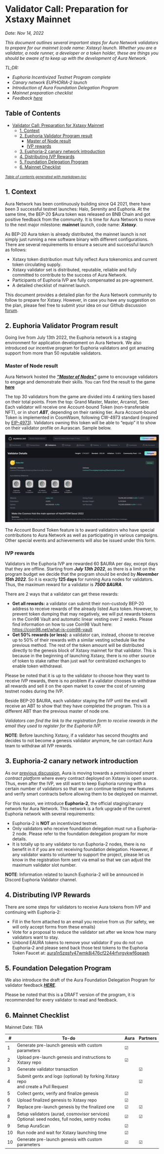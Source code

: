 # Validator Call: Preparation for Xstaxy Mainnet

*Date: Nov 14, 2022*

*This document outlines several important steps for Aura Network validators to prepare for our mainnet (code name: Xstaxy) launch. Whether you are a validator, a node runner, a developer or a token holder, these are things you should be aware of to keep up with the development of Aura Network.*

*TL;DR:*
- *Euphoria Incentivized Testnet Program complete*
- *Canary network EUPHORIA-2 launch*
- *Introduction of Aura Foundation Delegation Program*
- *Mainnet preparation checklist*
- *Feedback [here](https://github.com/orgs/aura-nw/discussions)*

## Table of Contents
- [Validator Call: Preparation for Xstaxy Mainnet](#validator-call--preparation-for-xstaxy-mainnet)
  * [1. Context](#1-context)
  * [2. Euphoria Validator Program result](#2-euphoria-validator-program-result)
    + [Master of Node result](#master-of-node-result)
    + [IVP rewards](#ivp-rewards)
  * [3. Euphoria-2 canary network introduction](#3-euphoria-2-canary-network-introduction)
  * [4. Distributing IVP Rewards](#4-distributing-ivp-rewards)
  * [5. Foundation Delegation Program](#5-foundation-delegation-program)
  * [6. Mainnet Checklist](#6-mainnet-checklist)

<small><i><a href='http://ecotrust-canada.github.io/markdown-toc/'>Table of contents generated with markdown-toc</a></i></small>

## 1. Context

Aura Network has been continuously building since Q4 2021, there have been 3 successful testnet launches: Halo, Serenity and Euphoria. At the same time, the BEP-20 $Aura token was released on BNB Chain and got positive feedback from the community. It is time for Aura Network to move to the next major milestone: **mainnet** launch, code name: ***Xstaxy***. 

As BEP-20 Aura token is already distributed, the mainnet launch is not simply just running a new software binary with different configurations. There are several requirements to ensure a secure and successful launch as follows:
- Xstaxy token distribution must fully reflect Aura tokenomics and current token circulating supply.
- Xstaxy validator set is distributed, reputable, reliable and fully committed to contribute to the success of Aura Network.
- Participants of Euphoria IVP are fully compensated as pre-agreement.
- A detailed checklist of mainnet launch.

This document provides a detailed plan for the Aura Network community to follow to prepare for Xstaxy. However, in case you have any suggestion on the plan, please feel free to submit your idea on our Github discussion [forum](https://github.com/orgs/aura-nw/discussions).

## 2. Euphoria Validator Program result

Going live from July 13th 2022, the Euphoria network is a staging environment for application development on Aura Network. We also introduced our incentive program for Euphoria validators and got amazing support from more than 50 reputable validators. 

### Master of Node result

Aura Network hosted the [***“Master of Nodes”***](https://insight.aura.network/the-game-of-harmony-validator-campaign/) game to encourage validators to engage and demonstrate their skills. You can find the result to the game [**here**](https://docs.google.com/spreadsheets/d/1u0GcZjzvZGWOWfFLlAhr3s4UI7_9V1X3aYlCy3kk0GU/edit)

The top 30 validators from the game are divided into 4 ranking tiers based on their total points. From the top: Grand Master, Master, Arcanist, Seer. Each validator will receive one Account-bound Token (non-transferable NFT), or in short ***ABT***, depending on their ranking tier. Aura Account-bound Token is implemented in CosmWasm, following CW-4973 standard (inspired by [EIP-4973](https://eips.ethereum.org/EIPS/eip-4973)). Validators owning this token will be able to “equip” it to show on their validator profile on Aurascan. Sample below.

![Account-bound token sample](./Account-bound-sample.png)

The Account Bound Token feature is to award validators who have special contributions to Aura Network as well as participating in various campaigns. Other special events and achievements will also be issued under this form.

### IVP rewards

Validators in the Euphoria IVP are rewarded 60 $AURA per day, except days that they are offline. Starting from ***July 13th 2022***, as there is a limit on the program budget we decide that the program should be ended by ***November 15th 2022***. So it is exactly **125 days** for running Aura nodes for validators. Thus, the maximum reward for a validator is ***7500 $AURA***.

There are 2 ways that a validator can get these rewards:
- **Get all rewards:** a validator can submit their non-custody BEP-20 address to receive rewards of the already listed Aura token. However, to prevent token dumping that may negatively, we will put rewards tokens in the Coin98 Vault and automatic linear vesting over 2 weeks. Please find information on how to use Coin98 Vault here: https://coin98.net/what-is-coin98-vault
- **Get 50% rewards (or less):** a validator can, instead, choose to receive up to 50% of their rewards with a similar vesting schedule like the previous method. The rest of the token amount will be distributed directly to the genesis block of Xstaxy mainnet for that validator. This is because in the beginning of launching Xstaxy, there is no other source of token to stake rather than just wait for centralized exchanges to enable token withdrawal.

Please be noted that it is up to the validator to choose how they want to receive IVP rewards, there is no problem if a validator chooses to withdraw all rewards and sell it on the open market to cover the cost of running testnet nodes during the IVP.

Beside BEP-20 $AURA, each validator staying the IVP until the end will receive an ABT to show that they have completed the program. This is a different ABT than the previous master of node one.

*Validators can find the link to the registration form to receive rewards in the email they used to register for the Euphoria IVP.*

**NOTE**: Before launching Xstaxy, if a validator has second thoughts and decides to not become a genesis validator anymore, he can contact Aura team to withdraw all IVP rewards.  

## 3. Euphoria-2 canary network introduction

As our [previous discussion](https://github.com/orgs/aura-nw/discussions/1), Aura is moving towards a *permissioned smart contract platform* where every contract deployed on Xstaxy is open source. Thus, even after the IVP, we still want to keep Euphoria running with a certain number of validators so that we can continue testing new features and verify smart contracts before allowing them to be deployed on mainnet.

For this reason, we introduce **Euphoria-2**, the official staging/canary network for Aura Network. This network is a fork upgrade of the current Euphoria network with several requirements:
- Euphoria-2 is **NOT** an incentivized testnet.
- Only validators who receive foundation delegation must run a Euphoria-2 node. Please refer to the foundation delegation program for more details.
- It is totally up to any validator to run Euphoria-2 nodes, there is no benefit in it if you are not receiving foundation delegation. However, if any validator wants to volunteer to support the project, please let us know in the registration form sent via email so that we can adjust the maximum validator slot number.

**NOTE**: Information related to launch Euphoria-2 will be announced in Discord Euphoria Validator channel.

## 4. Distributing IVP Rewards

There are some steps for validators to receive Aura tokens from IVP and continuing with Euphoria-2:
- Fill in the form attached to an email you receive from us (for safety, we will only accept forms from these emails)
- Vote for a proposal to reduce the validator set after we know how many validators want to stay.
- Unbond EAURA tokens to remove your validator if you do not run Euphoria-2 and please send back those test tokens to the Euphoria Token Faucet at: [aura1n5zqsfy47wmk8j476cf2244rfvrgvkwf6qeaeh](https://euphoria.aurascan.io/account/aura1n5zqsfy47wmk8j476cf2244rfvrgvkwf6qeaeh)

## 5. Foundation Delegation Program

We also introduce the draft of the Aura Foundation Delegation Program for validator feedback [***HERE***](https://github.com/aura-nw/mainnet-artifacts/blob/main/Foundation-delegation-program/README.md).

Please be noted that this is a DRAFT version of the program, it is recommended for every validator to read and feedback.

## 6. Mainnet Checklist

Mainnet Date: TBA

| #           | To-do | Aura   | Partners |
|----------------|---------------|---------------|----------------|
|1  |  Generate pre-launch genesis with custom parameters| &#9745; |    |
|2  |  Upload pre-launch genesis and instructions to Xstaxy repo| &#9745; |    |
|3  |  Generate validator transaction | |  &#9745;  |
|4  |  Submit gentx and logo (optional) by forking Xstaxy repo <br />and create a Pull Request|  | &#9745;   |
|5  |  Collect gentx, verify and finalize genesis| &#9745; |    |
|6  |  Upload finalized genesis to Xstaxy repo| &#9745; |    |
|7  |  Replace pre-launch genesis by the finalized one| &#9745; | &#9745;   |
|8  |  Setup validators (aurad, cosmovisor services)<br />Optional: seed nodes, full nodes, sentry nodes| &#9745; |  &#9745;  |
|9  |  Setup AuraScan | &#9745; |    |
|10  |  Run node and wait for Xstaxy launching time| &#9745; |    |
|10  |  Generate pre-launch genesis with custom parameters| &#9745; | &#9745;   |

